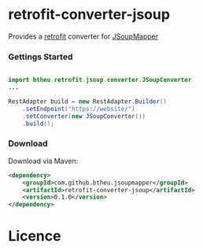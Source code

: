 # retrofit-converter-jsoup

Provides a <a href="https://github.com/square/retrofitr">retrofit</a> converter for <a href="https://github.com/btheu/JSoupMapper">JSoupMapper</a>

### Gettings Started

```java

import btheu.retrofit.jsoup.converter.JSoupConverter
...

RestAdapter build = new RestAdapter.Builder()
	.setEndpoint("https://website/")
	.setConverter(new JSoupConverter())
	.build();

```

### Download

Download via Maven:

```xml
<dependency>
	<groupId>com.github.btheu.jsoupmapper</groupId>
	<artifactId>retrofit-converter-jsoup</artifactId>
	<version>0.1.0</version>
</dependency>
```

# Licence


